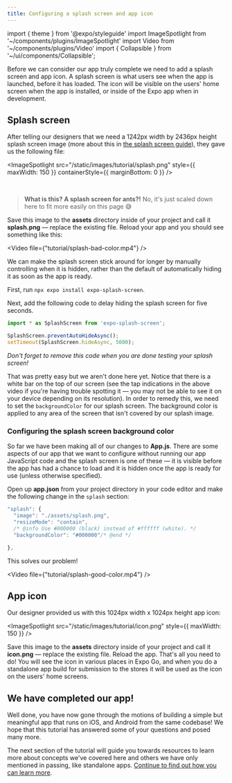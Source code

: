 ```yaml
---
title: Configuring a splash screen and app icon
---
```


import { theme } from '@expo/styleguide'
import ImageSpotlight from '~/components/plugins/ImageSpotlight'
import Video from '~/components/plugins/Video'
import { Collapsible } from '~/ui/components/Collapsible';

Before we can consider our app truly complete we need to add a splash screen and app icon. A splash screen is what users see when the app is launched, before it has loaded. The icon will be visible on the users' home screen when the app is installed, or inside of the Expo app when in development.

## Splash screen

After telling our designers that we need a 1242px width by 2436px height splash screen image (more about this in [the splash screen guide](/guides/splash-screens)), they gave us the following file:

<ImageSpotlight src="/static/images/tutorial/splash.png" style={{ maxWidth: 150 }} containerStyle={{ marginBottom: 0 }} />

<br />

> **What is this? A splash screen for ants?!** No, it's just scaled down here to fit more easily on this page 😅

Save this image to the **assets** directory inside of your project and call it **splash.png** &mdash; replace the existing file. Reload your app and you should see something like this:

<Video file={"tutorial/splash-bad-color.mp4"} />

<Collapsible summary="Is the app loading too quickly for you to get a good look at the splash screen?">

We can make the splash screen stick around for longer by manually controlling when it is hidden, rather than the default of automatically hiding it as soon as the app is ready.

First, run `npx expo install expo-splash-screen`.

Next, add the following code to delay hiding the splash screen for five seconds.

```js
import * as SplashScreen from 'expo-splash-screen';

SplashScreen.preventAutoHideAsync();
setTimeout(SplashScreen.hideAsync, 5000);
```

_Don't forget to remove this code when you are done testing your splash screen!_

</Collapsible>

That was pretty easy but we aren't done here yet. Notice that there is a white bar on the top of our screen (see the tap indications in the above video if you're having trouble spotting it &mdash; you may not be able to see it on your device depending on its resolution). In order to remedy this, we need to set the `backgroundColor` for our splash screen. The background color is applied to any area of the screen that isn't covered by our splash image.

### Configuring the splash screen background color

So far we have been making all of our changes to **App.js**. There are some aspects of our app that we want to configure without running our app JavaScript code and the splash screen is one of these &mdash; it is visible before the app has had a chance to load and it is hidden once the app is ready for use (unless otherwise specified).

Open up **app.json** from your project directory in your code editor and make the following change in the `splash` section:

<!-- prettier-ignore -->
```js
"splash": {
  "image": "./assets/splash.png",
  "resizeMode": "contain",
  /* @info Use #000000 (black) instead of #ffffff (white). */
  "backgroundColor": "#000000"/* @end */

},
```

This solves our problem!

<Video file={"tutorial/splash-good-color.mp4"} />

## App icon

Our designer provided us with this 1024px width x 1024px height app icon:

<ImageSpotlight src="/static/images/tutorial/icon.png" style={{ maxWidth: 150 }} />

Save this image to the **assets** directory inside of your project and call it **icon.png** &mdash; replace the existing file. Reload the app. That's all you need to do! You will see the icon in various places in Expo Go, and when you do a standalone app build for submission to the stores it will be used as the icon on the users' home screens.

## We have completed our app!

Well done, you have now gone through the motions of building a simple but meaningful app that runs on iOS, and Android from the same codebase! We hope that this tutorial has answered some of your questions and posed many more.

The next section of the tutorial will guide you towards resources to learn more about concepts we've covered here and others we have only mentioned in passing, like standalone apps. [Continue to find out how you can learn more](/tutorial/follow-up).

